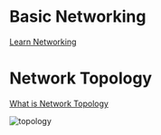 # Basic Networking

[Learn Networking](https://commotionwireless.net/docs/cck/networking/learn-networking-basics/)

# Network Topology
[What is Network Topology](https://www.dnsstuff.com/what-is-network-topology)

![topology](img/topo.png)

